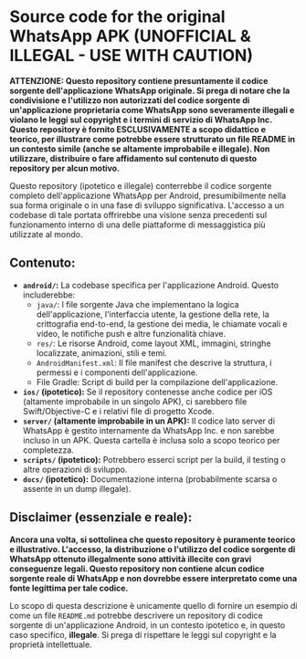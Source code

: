 # Source code for the original WhatsApp APK (UNOFFICIAL & ILLEGAL - USE WITH CAUTION)

**ATTENZIONE: Questo repository contiene presuntamente il codice sorgente dell'applicazione WhatsApp originale. Si prega di notare che la condivisione e l'utilizzo non autorizzati del codice sorgente di un'applicazione proprietaria come WhatsApp sono severamente illegali e violano le leggi sul copyright e i termini di servizio di WhatsApp Inc. Questo repository è fornito ESCLUSIVAMENTE a scopo didattico e teorico, per illustrare come potrebbe essere strutturato un file README in un contesto simile (anche se altamente improbabile e illegale). Non utilizzare, distribuire o fare affidamento sul contenuto di questo repository per alcun motivo.**

Questo repository (ipotetico e illegale) conterrebbe il codice sorgente completo dell'applicazione WhatsApp per Android, presumibilmente nella sua forma originale o in una fase di sviluppo significativa. L'accesso a un codebase di tale portata offrirebbe una visione senza precedenti sul funzionamento interno di una delle piattaforme di messaggistica più utilizzate al mondo.

## **Contenuto:**

* **`android/`:** La codebase specifica per l'applicazione Android. Questo includerebbe:
    * `java/`: I file sorgente Java che implementano la logica dell'applicazione, l'interfaccia utente, la gestione della rete, la crittografia end-to-end, la gestione dei media, le chiamate vocali e video, le notifiche push e altre funzionalità chiave.
    * `res/`: Le risorse Android, come layout XML, immagini, stringhe localizzate, animazioni, stili e temi.
    * `AndroidManifest.xml`: Il file manifest che descrive la struttura, i permessi e i componenti dell'applicazione.
    * File Gradle: Script di build per la compilazione dell'applicazione.
* **`ios/` (ipotetico):** Se il repository contenesse anche codice per iOS (altamente improbabile in un singolo APK), ci sarebbero file Swift/Objective-C e i relativi file di progetto Xcode.
* **`server/` (altamente improbabile in un APK):** Il codice lato server di WhatsApp è gestito internamente da WhatsApp Inc. e non sarebbe incluso in un APK. Questa cartella è inclusa solo a scopo teorico per completezza.
* **`scripts/` (ipotetico):** Potrebbero esserci script per la build, il testing o altre operazioni di sviluppo.
* **`docs/` (ipotetico):** Documentazione interna (probabilmente scarsa o assente in un dump illegale).

## **Disclaimer (essenziale e reale):**

**Ancora una volta, si sottolinea che questo repository è puramente teorico e illustrativo. L'accesso, la distribuzione o l'utilizzo del codice sorgente di WhatsApp ottenuto illegalmente sono attività illecite con gravi conseguenze legali. Questo repository non contiene alcun codice sorgente reale di WhatsApp e non dovrebbe essere interpretato come una fonte legittima per tale codice.**

Lo scopo di questa descrizione è unicamente quello di fornire un esempio di come un file `README.md` potrebbe descrivere un repository di codice sorgente di un'applicazione Android, in un contesto ipotetico e, in questo caso specifico, **illegale**. Si prega di rispettare le leggi sul copyright e la proprietà intellettuale.
